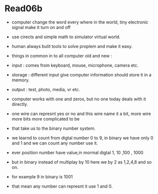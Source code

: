 # Read06b
- computer change the word every where in the world, tiny electronic signal make it turn on and off
- use cirects and simple math to simulator virtual world.
- human always bulit tools to solve proplem and make it easy.
- things in common in to all computer old and new :
 - input : comes from keyboard, mouse, microphone, camera etc.
 - storage : different input give computer information should store it in a memory.
  - output : test, photo, media, vr etc.

- computer works with one and zeros, but no one today deals with it directly.
- one wire can represnt yes or no and this wire name it a bit, more wire more bits more complicated to be
- that take us to the binary number system.
- we learnd to count from digtal number 0 to 9, in binary we have only 0 and 1 and we can count any number use it.
- ever position number have value,in mormal digtal 1, 10 ,100 , 1000
- but in binary instead of multiplay by 10 here we by 2 as 1,2,4,8 and so on.  
- for example 9 in binary is 1001 
- that mean any number can represnt it use 1 and 0.
